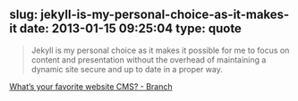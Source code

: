 slug: jekyll-is-my-personal-choice-as-it-makes-it
date: 2013-01-15 09:25:04
type: quote
---

> Jekyll is my personal choice as it makes it possible for me to focus on content and presentation without the overhead of maintaining a dynamic site secure and up to date in a proper way.

[What’s your favorite website CMS? - Branch](http://branch.com/b/what-s-your-favorite-website-cms)

